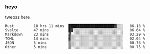 ### heyo
tweoss here

<!--START_SECTION:waka-->

```text
Rust         10 hrs 11 mins  █████████████████████▓░░░   86.13 %
Svelte       47 mins         █▓░░░░░░░░░░░░░░░░░░░░░░░   06.64 %
Markdown     23 mins         ▓░░░░░░░░░░░░░░░░░░░░░░░░   03.29 %
TOML         14 mins         ▓░░░░░░░░░░░░░░░░░░░░░░░░   02.04 %
JSON         5 mins          ▒░░░░░░░░░░░░░░░░░░░░░░░░   00.76 %
Other        5 mins          ▒░░░░░░░░░░░░░░░░░░░░░░░░   00.75 %
```

<!--END_SECTION:waka-->

<!--
**Tweoss/tweoss** is a ✨ _special_ ✨ repository because its `README.md` (this file) appears on your GitHub profile.

Here are some ideas to get you started:

- 🔭 I’m currently working on ...
- 🌱 I’m currently learning ...
- 👯 I’m looking to collaborate on ...
- 🤔 I’m looking for help with ...
- 💬 Ask me about ...
- 📫 How to reach me: ...
- 😄 Pronouns: ...
- ⚡ Fun fact: ...
-->
